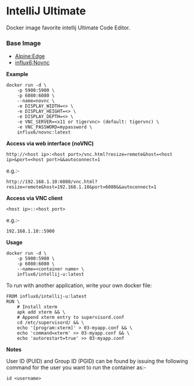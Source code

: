 # IntelliJ Ultimate
Docker image favorite intellij Ultimate Code Editor.

### Base Image

- [Alpine:Edge](https://hub.docker.com/_/alpine)
- [influx6:Novnc](https://hub.docker.com/influx6/novnc)


**Example**
```
docker run -d \
    -p 5900:5900 \
    -p 6080:6080 \
    --name=novnc \
    -e DISPLAY_WIDTH=<> \
    -e DISPLAY_HEIGHT=<> \
    -e DISPLAY_DEPTH=<> \
    -e VNC_SERVER=<x11 or tigervnc> (default: tigervnc) \
    -e VNC_PASSWORD=mypassword \
    influx6/novnc:latest
```

**Access via web interface (noVNC)**

`http://<host ip>:<host port>/vnc.html?resize=remote&host=<host ip>&port=<host port>&&autoconnect=1`

e.g.:-

`http://192.168.1.10:6080/vnc.html?resize=remote&host=192.168.1.10&port=6080&&autoconnect=1`

**Access via VNC client**

`<host ip>::<host port>`

e.g.:-

`192.168.1.10::5900`

**Usage**
```
docker run -d \
    -p 5900:5900 \
    -p 6080:6080 \
    --name=<container name> \
    influx6/intellij-u:latest
```

To run with another application, write your own docker file:

```docker-file
FROM influx6/intellij-u:latest
RUN \
    # Install xterm
    apk add xterm && \
    # Append xterm entry to supervisord.conf
    cd /etc/supervisord/ && \
    echo '[program:xterm]' > 03-myapp.conf && \
    echo 'command=xterm' >> 03-myapp.conf && \
    echo 'autorestart=true' >> 03-myapp.conf
```


**Notes**

User ID (PUID) and Group ID (PGID) can be found by issuing the following command for the user you want to run the container as:-

```
id <username>
```